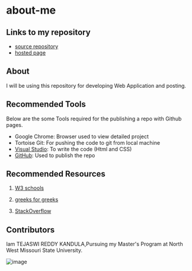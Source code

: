 # about-me

## Links to my repository
- [source repository](https://github.com/Teju2404/about-me)
- [hosted page]()

## About

I will be using this repository for developing Web Application and posting.

## Recommended Tools

Below are the some Tools required for the publishing a repo with Github pages.

- Google Chrome: Browser used to view detailed project
- Tortoise Git: For pushing the code to git from local machine
- [Visual Studio](https://code.visualstudio.com/docs): To write the code (Html and CSS)
- [GitHub](https://github.com/): Used to publish the repo

## Recommended Resources

1. [W3 schools](https://www.w3schools.com/)

2. [greeks for greeks](https://www.geeksforgeeks.org/)

3. [StackOverflow](https://stackoverflow.com/)

##  Contributors

Iam TEJASWI REDDY KANDULA,Pursuing my Master's Program at North West Missouri State University.

![image]()



